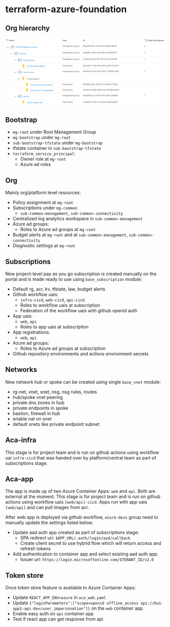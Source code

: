 # terraform-azure-foundation

## Org hierarchy

![Alt text](images/org_hierarchy.png)

## Bootstrap
- ```mg-root``` under Root Management Group
- ```mg-bootstrap``` under ```mg-root```
- ```sub-bootstrap-tfstate``` under ```mg-bootstrap```
- tfstate container in ```sub-bootstrap-tfstate```
- ```terraform_service_principal```:
    - Owner role at ```mg-root```
    - Azure ad roles

## Org
Mainly org/platform level resources:
- Policy assignment at ```mg-root```
- Subscriptions under ```mg-common```:
    - ```sub-common-management```, ```sub-common-connectivity```
- Centralized log analytics workspace in ```sub-common-management```
- Azure ad groups:
    - Roles to Azure ad groups at ```mg-root```
- Budget alerts at ```mg-root``` and at ```sub-common-management```, ```sub-common-connectivity```
- Diagnostic settings at ```mg-root```

## Subscriptions
New project-level pay as you go subscription is created manually on the portal and is made ready to use using ```base_subscription``` module:
- Default rg, acr, kv, tfstate, law, budget alerts
- Github workflow uais: 
    - ```infra-cicd```, ```web-cicd```, ```api-cicd```
    - Roles to workflow uais at subscription
    - Federation of the workflow uais with github openid auth
- App uais:
    - ```web```, ```api``` 
    - Roles to app uais at subscription 
- App registrations:
    - ```web```, ```api```
- Azure ad groups:
    - Roles to Azure ad groups at subscription
- Github repository environments and actions environment secrets

## Networks
New network hub or spoke can be created using single ```base_vnet``` module:
- rg-net, vnet, snet, nsg, nsg rules, routes
- hub/spoke vnet peering
- private dns zones in hub
- private endpoints in spoke 
- bastion, firewall in hub
- enable nat on snet
- default snets like private endpoint subnet

## Aca-infra
This stage is for project team and is run on github actions using workflow uai ```infra-cicd``` that was handed over by platform/central team as part of subscriptions stage.

## Aca-app
The app is made up of two Azure Container Apps: ```web``` and ```api```. Both are external at the moment. This stage is for project team and is run on github actions using workflow uais ```[web/api]-cicd```. Apps run with app uais ```[web/api]``` and can pull images from acr. 

After web app is deployed via github workflow, ```azure-devs``` group need to manually update the settings listed below:
- Update aad auth app created as part of subscriptions stage:
    - SPA redirect uri: ```$APP_URL/.auth/login/aad/callback```
    - Create client secret to use hybrid flow which will return access and refresh tokens
- Add authentication to container app and select existing aad auth app:
    - Issuer url: ```https://login.microsoftonline.com/$TENANT_ID/v2.0```

## Token store
Once token store feature is available to Azure Container Apps:
- Update ```REACT_APP_ENV=azure``` in ```aca_web.yaml```
- Update ```{"loginParameters":["scope=openid offline_access api://bu1-app1-api-dev/user_impersonation"]}``` on the ```web``` container app
- Enable easy auth on ```api``` container app
- Test if react app can get response from api